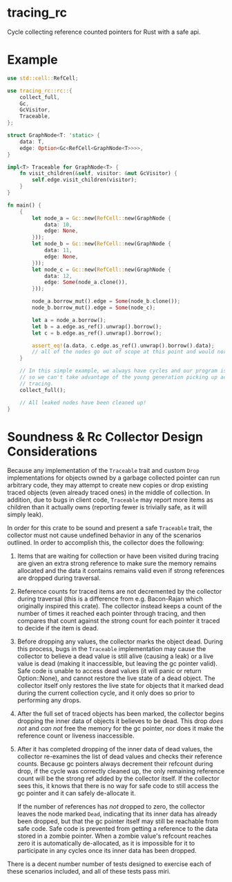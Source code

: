 # tracing_rc
Cycle collecting reference counted pointers for Rust with a safe api.

# Example
```rs
use std::cell::RefCell;

use tracing_rc::rc::{
    collect_full,
    Gc,
    GcVisitor,
    Traceable,
};

struct GraphNode<T: 'static> {
    data: T,
    edge: Option<Gc<RefCell<GraphNode<T>>>>,
}

impl<T> Traceable for GraphNode<T> {
    fn visit_children(&self, visitor: &mut GcVisitor) {
        self.edge.visit_children(visitor);
    }
}

fn main() {
    {
        let node_a = Gc::new(RefCell::new(GraphNode {
            data: 10,
            edge: None,
        }));
        let node_b = Gc::new(RefCell::new(GraphNode {
            data: 11,
            edge: None,
        }));
        let node_c = Gc::new(RefCell::new(GraphNode {
            data: 12,
            edge: Some(node_a.clone()),
        }));

        node_a.borrow_mut().edge = Some(node_b.clone());
        node_b.borrow_mut().edge = Some(node_c);

        let a = node_a.borrow();
        let b = a.edge.as_ref().unwrap().borrow();
        let c = b.edge.as_ref().unwrap().borrow();

        assert_eq!(a.data, c.edge.as_ref().unwrap().borrow().data);
        // all of the nodes go out of scope at this point and would normally be leaked.
    }

    // In this simple example, we always have cycles and our program is complete after this,
    // so we can't take advantage of the young generation picking up acyclic pointers without
    // tracing.
    collect_full();

    // All leaked nodes have been cleaned up!
}
```

# Soundness & Rc Collector Design Considerations
Because any implementation of the `Traceable` trait and custom `Drop` implementations for objects
owned by a garbage collected pointer can run arbitrary code, they may attempt to create new copies or
drop existing traced objects (even already traced ones) in the middle of collection. In addition,
due to bugs in client code, `Traceable` may report more items as children than it actually owns
(reporting fewer is trivially safe, as it will simply leak).

In order for this crate to be sound and present a safe `Traceable` trait, the collector must not
cause undefined behavior in any of the scenarios outlined. In order to accomplish this, the
collector does the following:
1. Items that are waiting for collection or have been visited during tracing are given an extra
   strong reference to make sure the memory remains allocated and the data it contains remains valid
   even if strong references are dropped during traversal.
2. Reference counts for traced items are not decremented by the collector during traversal (this is
   a difference from e.g. Bacon-Rajan which originally inspired this crate). The collector instead
   keeps a count of the number of times it reached each pointer through tracing, and then compares
   that count against the strong count for each pointer it traced to decide if the item is dead.
3. Before dropping any values, the collector marks the object dead. During this process, bugs in the
   `Traceable` implementation may cause the collector to believe a dead value is still alive
   (causing a leak) or a live value is dead (making it inaccessible, but leaving the gc pointer
   valid). Safe code is unable to access dead values (it will panic or return Option::None), and
   cannot restore the live state of a dead object. The collector itself only restores the live state
   for objects that it marked dead during the current collection cycle, and it only does so prior to
   performing any drops.
4. After the full set of traced objects has been marked, the collector begins dropping the inner
   data of objects it believes to be dead. This drop _does not_ and _can not_ free the memory for
   the gc pointer, nor does it make the reference count or liveness inaccessible.
5. After it has completed dropping of the inner data of dead values, the collector re-examines the
   list of dead values and checks their reference counts. Because gc pointers always decrement their
   refcount during drop, if the cycle was correctly cleaned up, the only remaining reference count
   will be the strong ref added by the collector itself. If the collector sees this, it knows that
   there is no way for safe code to still access the gc pointer and it can safely de-allocate it.
   
   If the number of references has _not_ dropped to zero, the collector leaves the node marked
   `Dead`, indicating that its inner data has already been dropped, but that the gc pointer itself
   may still be reachable from safe code. Safe code is prevented from getting a reference to the
   data stored in a zombie pointer. When a zombie value's refcount reaches zero it is automatically
   de-allocated, as it is impossible for it to participate in any cycles once its inner data has
   been dropped.

There is a decent number number of tests designed to exercise each of these scenarios included, and all
of these tests pass miri.